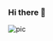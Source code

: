 ### Hi there 👋

![pic](https://github.com/frame5482/frame5482/blob/main/Port%20%E0%B8%A3%E0%B8%B9%E0%B8%9B.png)

<!--
**frame5482/frame5482** is a ✨ _special_ ✨ repository because its `README.md` (this file) appears on your GitHub profile.
#

#[Name
FRAME
#Gender[
[spoiler]Secret[/spoiler]
#Age
17
#Favorite Games
1.Dark souls
2.Monster Hunter
3.The Witcher
4.Devil May Cry
5.Dota
#PC
[b]CPU [/b] Intel® Core™ i5-11400F
[b]GPU  [/b] NVIDIA GeForce GTX 950
[b]RAM  [/b] HyperX FURY 16GB 2666MHz DDR4
[b]MotherBoard [/b]  ASROCK B560M PRO 4 
[b]Monitor  [/b]ACER VG240Ybmiix
[b]Mouse  [/b] MX Master 3
[b]Keyboard  [/b] Logitech G213 Prodigy
[b]Microphone [/b]HyperX QuadCast S RGB
#YouTube
https://www.youtube.com/channel/UC57K9QMejcvzrSQYiCrAoRw/featured
Here are some ideas to get you started:

- 🔭 I’m currently working on ...
- 🌱 I’m currently learning ...
- 👯 I’m looking to collaborate on ...
- 🤔 I’m looking for help with ...
- 💬 Ask me about ...
- 📫 How to reach me: ...
- 😄 Pronouns: ...
- ⚡ Fun fact: ...
-->
